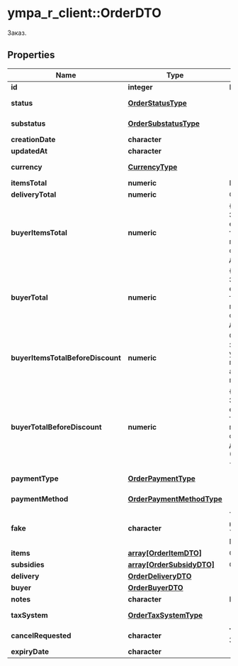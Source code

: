 # ympa_r_client::OrderDTO

Заказ.

## Properties
Name | Type | Description | Notes
------------ | ------------- | ------------- | -------------
**id** | **integer** | Идентификатор заказа. | [optional] 
**status** | [**OrderStatusType**](OrderStatusType.md) |  | [optional] [Enum: ] 
**substatus** | [**OrderSubstatusType**](OrderSubstatusType.md) |  | [optional] [Enum: ] 
**creationDate** | **character** |  | [optional] 
**updatedAt** | **character** |  | [optional] 
**currency** | [**CurrencyType**](CurrencyType.md) |  | [optional] [Enum: ] 
**itemsTotal** | **numeric** | Платеж покупателя.  | [optional] 
**deliveryTotal** | **numeric** | Стоимость доставки.  | [optional] 
**buyerItemsTotal** | **numeric** | {% note warning \&quot;\&quot; %}  Этот параметр устарел.  {% endnote %}  Стоимость всех товаров в заказе в валюте покупателя после применения скидок и без учета стоимости доставки.  | [optional] 
**buyerTotal** | **numeric** | {% note warning \&quot;\&quot; %}  Этот параметр устарел.  {% endnote %}  Стоимость всех товаров в заказе в валюте покупателя после применения скидок и с учетом стоимости доставки.  | [optional] 
**buyerItemsTotalBeforeDiscount** | **numeric** | Стоимость всех товаров в заказе в валюте покупателя без учета стоимости доставки и до применения скидок по:  * акциям; * купонам; * промокодам.  | [optional] 
**buyerTotalBeforeDiscount** | **numeric** | {% note warning \&quot;\&quot; %}  Этот параметр устарел.  {% endnote %}  Стоимость всех товаров в заказе в валюте покупателя до применения скидок и с учетом стоимости доставки (&#x60;buyerItemsTotalBeforeDiscount&#x60; + стоимость доставки).  | [optional] 
**paymentType** | [**OrderPaymentType**](OrderPaymentType.md) |  | [optional] [Enum: ] 
**paymentMethod** | [**OrderPaymentMethodType**](OrderPaymentMethodType.md) |  | [optional] [Enum: ] 
**fake** | **character** | Тип заказа:  * &#x60;false&#x60; — настоящий заказ покупателя.  * &#x60;true&#x60; — [тестовый](../../pushapi/concepts/sandbox.md) заказ Маркета.  | [optional] 
**items** | [**array[OrderItemDTO]**](OrderItemDTO.md) | Список товаров в заказе. | 
**subsidies** | [**array[OrderSubsidyDTO]**](OrderSubsidyDTO.md) | Список субсидий по типам. | [optional] 
**delivery** | [**OrderDeliveryDTO**](OrderDeliveryDTO.md) |  | [optional] 
**buyer** | [**OrderBuyerDTO**](OrderBuyerDTO.md) |  | [optional] 
**notes** | **character** | Комментарий к заказу. | [optional] 
**taxSystem** | [**OrderTaxSystemType**](OrderTaxSystemType.md) |  | [optional] [Enum: ] 
**cancelRequested** | **character** | **Только для модели DBS**  Запрошена ли отмена.  | [optional] 
**expiryDate** | **character** |  | [optional] 


